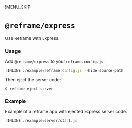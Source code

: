 !MENU_SKIP

# `@reframe/express`

Use Reframe with Express.

### Usage

Add `@reframe/express` to your `reframe.config.js`:

~~~js
!INLINE ./example/reframe.config.js --hide-source-path
~~~

Then eject the server code:

~~~js
$ reframe eject server
~~~

### Example

Example of a reframe app with ejected Express server code.

~~~js
!INLINE ./example/server/start.js
~~~
